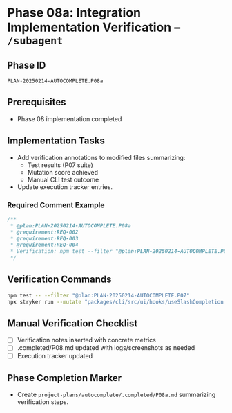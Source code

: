 # Phase 08a: Integration Implementation Verification – `/subagent`

## Phase ID
`PLAN-20250214-AUTOCOMPLETE.P08a`

## Prerequisites
- Phase 08 implementation completed

## Implementation Tasks
- Add verification annotations to modified files summarizing:
  - Test results (P07 suite)
  - Mutation score achieved
  - Manual CLI test outcome
- Update execution tracker entries.

### Required Comment Example
```typescript
/**
 * @plan:PLAN-20250214-AUTOCOMPLETE.P08a
 * @requirement:REQ-002
 * @requirement:REQ-003
 * @requirement:REQ-004
 * Verification: npm test --filter "@plan:PLAN-20250214-AUTOCOMPLETE.P07" PASS; mutation 85%; manual cli check on YYYY-MM-DD.
 */
```

## Verification Commands

```bash
npm test -- --filter "@plan:PLAN-20250214-AUTOCOMPLETE.P07"
npx stryker run --mutate "packages/cli/src/ui/hooks/useSlashCompletion.tsx,packages/cli/src/ui/components/SuggestionsDisplay.tsx" --thresholds.high 80
```

## Manual Verification Checklist
- [ ] Verification notes inserted with concrete metrics
- [ ] .completed/P08.md updated with logs/screenshots as needed
- [ ] Execution tracker updated

## Phase Completion Marker
- Create `project-plans/autocomplete/.completed/P08a.md` summarizing verification steps.
